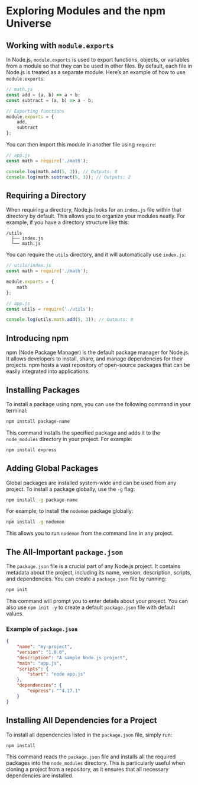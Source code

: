 # Exploring Modules and the npm Universe

## Working with `module.exports`
In Node.js, `module.exports` is used to export functions, objects, or variables from a module so that they can be used in other files. By default, each file in Node.js is treated as a separate module. Here’s an example of how to use `module.exports`:

```javascript
// math.js
const add = (a, b) => a + b;
const subtract = (a, b) => a - b;

// Exporting functions
module.exports = {
    add,
    subtract
};
```

You can then import this module in another file using `require`:

```javascript
// app.js
const math = require('./math');

console.log(math.add(5, 3)); // Outputs: 8
console.log(math.subtract(5, 3)); // Outputs: 2
```

## Requiring a Directory
When requiring a directory, Node.js looks for an `index.js` file within that directory by default. This allows you to organize your modules neatly. For example, if you have a directory structure like this:

```
/utils
  ├── index.js
  └── math.js
```

You can require the `utils` directory, and it will automatically use `index.js`:

```javascript
// utils/index.js
const math = require('./math');

module.exports = {
    math
};

// app.js
const utils = require('./utils');

console.log(utils.math.add(5, 3)); // Outputs: 8
```

## Introducing npm
npm (Node Package Manager) is the default package manager for Node.js. It allows developers to install, share, and manage dependencies for their projects. npm hosts a vast repository of open-source packages that can be easily integrated into applications.

## Installing Packages
To install a package using npm, you can use the following command in your terminal:

```bash
npm install package-name
```

This command installs the specified package and adds it to the `node_modules` directory in your project. For example:

```bash
npm install express
```

## Adding Global Packages
Global packages are installed system-wide and can be used from any project. To install a package globally, use the `-g` flag:

```bash
npm install -g package-name
```

For example, to install the `nodemon` package globally:

```bash
npm install -g nodemon
```

This allows you to run `nodemon` from the command line in any project.

## The All-Important `package.json`
The `package.json` file is a crucial part of any Node.js project. It contains metadata about the project, including its name, version, description, scripts, and dependencies. You can create a `package.json` file by running:

```bash
npm init
```

This command will prompt you to enter details about your project. You can also use `npm init -y` to create a default `package.json` file with default values.

### Example of `package.json`
```json
{
    "name": "my-project",
    "version": "1.0.0",
    "description": "A sample Node.js project",
    "main": "app.js",
    "scripts": {
        "start": "node app.js"
    },
    "dependencies": {
        "express": "^4.17.1"
    }
}
```

## Installing All Dependencies for a Project
To install all dependencies listed in the `package.json` file, simply run:

```bash
npm install
```

This command reads the `package.json` file and installs all the required packages into the `node_modules` directory. This is particularly useful when cloning a project from a repository, as it ensures that all necessary dependencies are installed.
